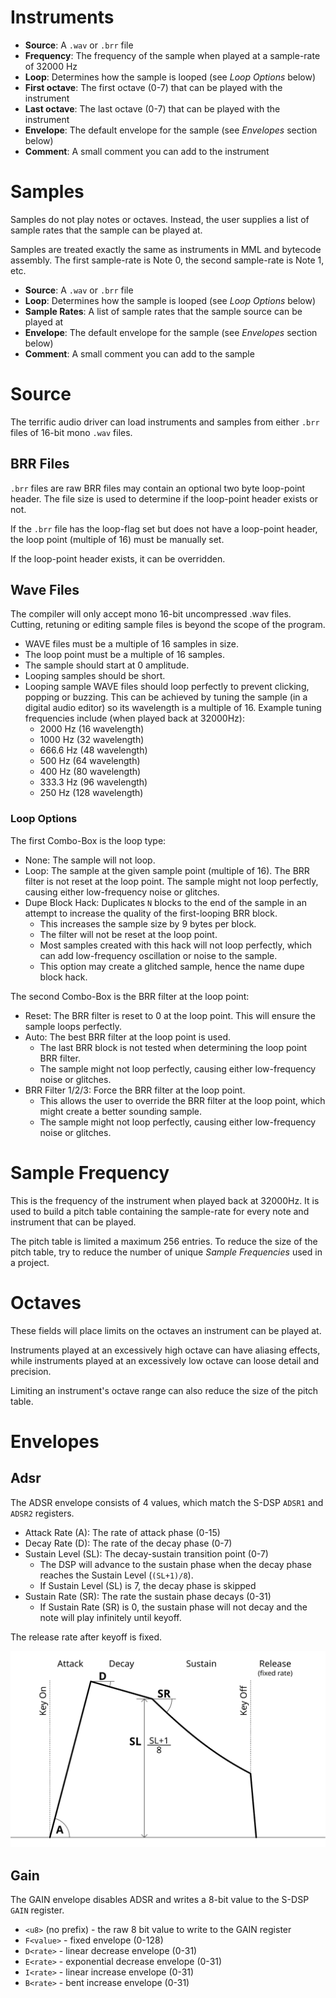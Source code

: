 Instruments
===========
 * **Source**: A `.wav` or `.brr` file
 * **Frequency**: The frequency of the sample when played at a sample-rate of 32000 Hz
 * **Loop**: Determines how the sample is looped (see *Loop Options* below)
 * **First octave**: The first octave (0-7) that can be played with the instrument
 * **Last octave**: The last octave (0-7) that can be played with the instrument
 * **Envelope**: The default envelope for the sample (see *Envelopes* section below)
 * **Comment**: A small comment you can add to the instrument


Samples
=======
Samples do not play notes or octaves.
Instead, the user supplies a list of sample rates that the sample can be played at.

Samples are treated exactly the same as instruments in MML and bytecode assembly.
The first sample-rate is Note 0, the second sample-rate is Note 1, etc.

 * **Source**: A `.wav` or `.brr` file
 * **Loop**: Determines how the sample is looped (see *Loop Options* below)
 * **Sample Rates**: A list of sample rates that the sample source can be played at
 * **Envelope**: The default envelope for the sample (see *Envelopes* section below)
 * **Comment**: A small comment you can add to the sample


Source
======

The terrific audio driver can load instruments and samples from either `.brr` files of 16-bit mono `.wav` files.


BRR Files
---------
`.brr` files are raw BRR files may contain an optional two byte loop-point header.  The file size is
used to determine if the loop-point header exists or not.

If the `.brr` file has the loop-flag set but does not have a loop-point header, the loop point
(multiple of 16) must be manually set.

If the loop-point header exists, it can be overridden.


Wave Files
----------

The compiler will only accept mono 16-bit uncompressed .wav files.  Cutting, retuning or editing
sample files is beyond the scope of the program.

 * WAVE files must be a multiple of 16 samples in size.
 * The loop point must be a multiple of 16 samples.
 * The sample should start at 0 amplitude.
 * Looping samples should be short.
 * Looping sample WAVE files should loop perfectly to prevent clicking, popping or buzzing.
   This can be achieved by tuning the sample (in a digital audio editor) so its wavelength is a multiple of 16.
   Example tuning frequencies include (when played back at 32000Hz):
     * 2000 Hz (16 wavelength)
     * 1000 Hz (32 wavelength)
     * 666.6 Hz (48 wavelength)
     * 500 Hz (64 wavelength)
     * 400 Hz (80 wavelength)
     * 333.3 Hz (96 wavelength)
     * 250 Hz (128 wavelength)

### Loop Options

The first Combo-Box is the loop type:

 * None:  The sample will not loop.
 * Loop:  The sample at the given sample point (multiple of 16).
   The BRR filter is not reset at the loop point.  The sample might not loop perfectly, causing either
   low-frequency noise or glitches.
 * Dupe Block Hack:  Duplicates `N` blocks to the end of the sample in an attempt to increase the
   quality of the first-looping BRR block.
    * This increases the sample size by 9 bytes per block.
    * The filter will not be reset at the loop point.
    * Most samples created with this hack will not loop perfectly, which can add low-frequency
      oscillation or noise to the sample.
    * This option may create a glitched sample, hence the name dupe block hack.


The second Combo-Box is the BRR filter at the loop point:

  * Reset:  The BRR filter is reset to 0 at the loop point.  This will ensure the sample loops perfectly.
  * Auto:  The best BRR filter at the loop point is used.
    * The last BRR block is not tested when determining the loop point BRR filter.
    * The sample might not loop perfectly, causing either low-frequency noise or glitches.
  * BRR Filter 1/2/3:  Force the BRR filter at the loop point.
    * This allows the user to override the BRR filter at the loop point, which might create a better sounding sample.
    * The sample might not loop perfectly, causing either low-frequency noise or glitches.


Sample Frequency
================

This is the frequency of the instrument when played back at 32000Hz.  It is used to build a pitch
table containing the sample-rate for every note and instrument that can be played.

The pitch table is limited a maximum 256 entries.  To reduce the size of the pitch table, try to
reduce the number of unique *Sample Frequencies* used in a project.


Octaves
=======

These fields will place limits on the octaves an instrument can be played at.

Instruments played at an excessively high octave can have aliasing effects, while instruments played
at an excessively low octave can loose detail and precision.

Limiting an instrument's octave range can also reduce the size of the pitch table.


Envelopes
=========

Adsr
----

The ADSR envelope consists of 4 values, which match the S-DSP `ADSR1` and `ADSR2` registers.

 * Attack Rate (A): The rate of attack phase (0-15)
 * Decay Rate (D): The rate of the decay phase (0-7)
 * Sustain Level (SL): The decay-sustain transition point (0-7)
    * The DSP will advance to the sustain phase when the decay phase reaches the Sustain Level (`(SL+1)/8`).
    * If Sustain Level (SL) is 7, the decay phase is skipped
 * Sustain Rate (SR): The rate the sustain phase decays (0-31)
    * If Sustain Rate (SR) is 0, the sustain phase will not decay and the note will play infinitely until keyoff.

The release rate after keyoff is fixed.

![Annotated ADSR envelope diagram](images/adsr-envelope.svg)


Gain
----

The GAIN envelope disables ADSR and writes a 8-bit value to the S-DSP `GAIN` register.

 * `<u8>` (no prefix) - the raw 8 bit value to write to the GAIN register
 * `F<value>` - fixed envelope (0-128)
 * `D<rate>` - linear decrease envelope (0-31)
 * `E<rate>` - exponential decrease envelope (0-31)
 * `I<rate>` - linear increase envelope (0-31)
 * `B<rate>` - bent increase envelope (0-31)


